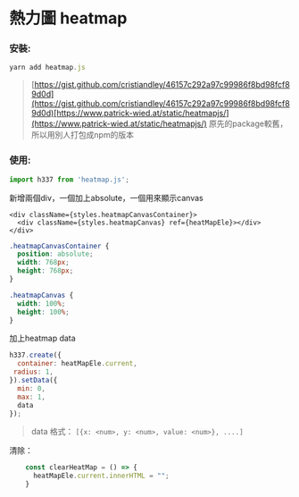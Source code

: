 # 熱力圖 heatmap

### 安裝:

```javascript
yarn add heatmap.js
```

> [https://gist.github.com/cristiandley/46157c292a97c99986f8bd98fcf89d0d](https://gist.github.com/cristiandley/46157c292a97c99986f8bd98fcf89d0d)[https://www.patrick-wied.at/static/heatmapjs/](https://www.patrick-wied.at/static/heatmapjs/) 原先的package較舊，所以用別人打包成npm的版本

### 使用:

```javascript
import h337 from 'heatmap.js';
```

新增兩個div，一個加上absolute，一個用來顯示canvas

```text
<div className={styles.heatmapCanvasContainer}>
  <div className={styles.heatmapCanvas} ref={heatMapEle}></div>
</div>
```

```css
.heatmapCanvasContainer {
  position: absolute;
  width: 768px;
  height: 768px;
}

.heatmapCanvas {
  width: 100%;
  height: 100%;
}
```

加上heatmap data

```javascript
h337.create({
  container: heatMapEle.current,
 radius: 1,
}).setData({
  min: 0,
  max: 1,
  data
});
```

> data 格式： `[{x: <num>, y: <num>, value: <num>}, ....]`

清除：

```javascript
    const clearHeatMap = () => {
      heatMapEle.current.innerHTML = "";
    }
```

